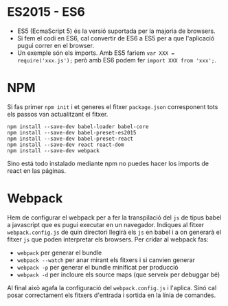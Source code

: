 # ES2015 - ES6
- ES5 (EcmaScript 5) és la versió suportada per la majoria de browsers.
- Si fem el codi en ES6, cal convertir de ES6 a ES5 per a que l'aplicació pugui
  correr en el browser.
- Un exemple són els imports. Amb ES5 fariem `var XXX = require('xxx.js');` però
  amb ES6 podem fer `import XXX from 'xxx';`.

# NPM
Si fas primer `npm init` i et generes el fitxer `package.json` corresponent tots
els passos van actualitzant el fitxer.

```
npm install --save-dev babel-loader babel-core
npm install --save-dev babel-preset-es2015
npm install --save-dev babel-preset-react
npm install --save-dev react react-dom
npm install --save-dev webpack
```

Sino está todo instalado mediante npm no puedes hacer los imports de react en
las páginas.

# Webpack
Hem de configurar el webpack per a fer la transpilació del `js` de tipus babel a
javascript que es pugui executar en un navegador.
Indiques al fitxer `webpack.config.js` de quin directori llegirà els `js` en 
babel i a on generarà el fitxer `js` que poden interpretar els browsers.
Per cridar al webpack fas:
- `webpack` per generar el bundle
- `webpack --watch` per anar mirant els fitxers i si canvien generar
- `webpack -p` per generar el bundle minificat per producció
- `webpack -d` per incloure els source maps (que serveix per debuggar bé)

Al final això agafa la configuració del `webpack.config.js` i l'aplica.
Sinó cal posar correctament els fitxers d'entrada i sortida en la línia de
comandes.